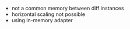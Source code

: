 - not a common memory between diff instances
- horizontal scaling not possible
- using in-memory adapter
